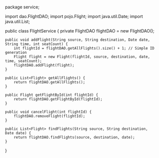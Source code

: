 package service;

import dao.FlightDAO;
import pojo.Flight;
import java.util.Date;
import java.util.List;

public class FlightService {
    private FlightDAO flightDAO = new FlightDAO();

    public void addFlight(String source, String destination, Date date, String time, int seatCount) {
        int flightId = flightDAO.getAllFlights().size() + 1; // Simple ID generation
        Flight flight = new Flight(flightId, source, destination, date, time, seatCount);
        flightDAO.addFlight(flight);
    }

    public List<Flight> getAllFlights() {
        return flightDAO.getAllFlights();
    }

    public Flight getFlightById(int flightId) {
        return flightDAO.getFlightById(flightId);
    }

    public void cancelFlight(int flightId) {
        flightDAO.removeFlight(flightId);
    }

    public List<Flight> findFlights(String source, String destination, Date date) {
        return flightDAO.findFlights(source, destination, date);
    }
}